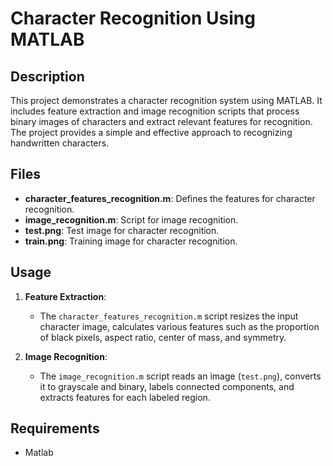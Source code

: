 # Character Recognition Using MATLAB

## Description

This project demonstrates a character recognition system using MATLAB. It includes feature extraction and image recognition scripts that process binary images of characters and extract relevant features for recognition. The project provides a simple and effective approach to recognizing handwritten characters.

## Files

- **character_features_recognition.m**: Defines the features for character recognition.
- **image_recognition.m**: Script for image recognition.
- **test.png**: Test image for character recognition.
- **train.png**: Training image for character recognition.

## Usage

1. **Feature Extraction**:
   - The `character_features_recognition.m` script resizes the input character image, calculates various features such as the proportion of black pixels, aspect ratio, center of mass, and symmetry.

2. **Image Recognition**:
   - The `image_recognition.m` script reads an image (`test.png`), converts it to grayscale and binary, labels connected components, and extracts features for each labeled region.

## Requirements

- Matlab
